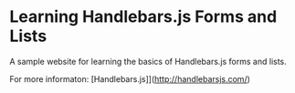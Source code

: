 ﻿Learning Handlebars.js Forms and Lists 
===

A sample website for learning the basics of Handlebars.js forms and lists.

For more informaton: [Handlebars.js]](http://handlebarsjs.com/)